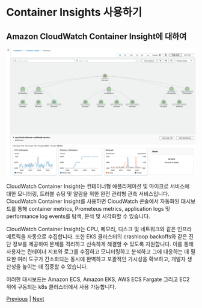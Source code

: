 # Container Insights 사용하기

## Amazon CloudWatch Container Insight에 대하여

![](../images/container-insight-map-example.png)

CloudWatch Container Insight는 컨테이너형 애플리케이션 및 마이크로 서비스에 대한 모니터링, 트러블 슈팅 및 알람을 위한 완전 관리형 관측 서비스입니다. CloudWatch Container Insight를 사용하면 CloudWatch 콘솔에서 자동화된 대시보드를 통해 container metrics, Prometeus metrics, application logs 및 performance log events를 탐색, 분석 및 시각화할 수 있습니다.

CloudWatch Container Insight는 CPU, 메모리, 디스크 및 네트워크와 같은 인프라 메트릭을 자동으로 수집합니다. 또한 EKS 클러스터의 crashloop backoffs와 같은 진단 정보를 제공하여 문제를 격리하고 신속하게 해결할 수 있도록 지원합니다. 이를 통해 사용자는 컨테이너 지표와 로그를 수집하고 모니터링하고 분석하고 그에 대응하는 데 필요한 여러 도구가 간소화되는 동시에 완벽하고 포괄적인 가시성을 확보하고, 개발자 생산성을 높이는 데 집중할 수 있습니다.

이러한 대시보드는 Amazon ECS, Amazon EKS, AWS ECS Fargate 그리고 EC2 위에 구동되는 k8s 클러스터에서 사용 가능합니다.

[Previous](../80-fargate/100-fargate-pod.md) | [Next](./100-build-insight.md)